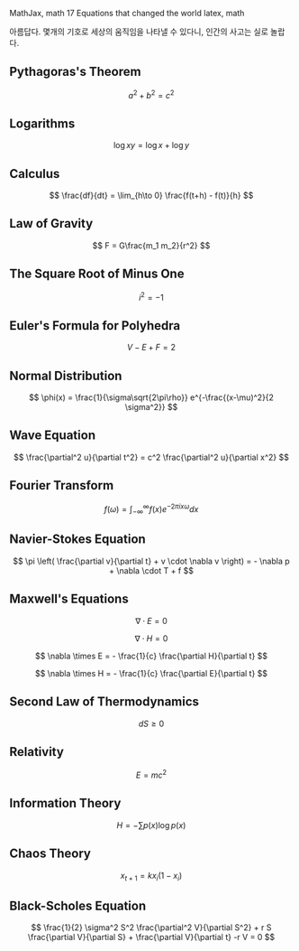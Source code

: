 MathJax, math
17 Equations that changed the world
latex, math

아름답다. 몇개의 기호로 세상의 움직임을 나타낼 수 있다니, 인간의 사고는 실로 놀랍다.
## Pythagoras's Theorem

$$
a^2 + b^2 = c^2
$$

## Logarithms

$$
\log xy = \log x + \log y
$$

## Calculus

$$
\frac{df}{dt} = \lim_{h\to 0} \frac{f(t+h) - f(t)}{h}
$$

## Law of Gravity

$$
F = G\frac{m_1 m_2}{r^2}
$$

## The Square Root of Minus One

$$
i^2 = -1
$$

## Euler's Formula for Polyhedra

$$
V - E + F = 2
$$

## Normal Distribution

$$
\phi(x) = \frac{1}{\sigma\sqrt{2\pi\rho}} e^{-\frac{(x-\mu)^2}{2 \sigma^2}}
$$

## Wave Equation

$$
\frac{\partial^2 u}{\partial t^2} = c^2 \frac{\partial^2 u}{\partial x^2}
$$

## Fourier Transform

$$
f(\omega) = \int_{-\infty}^\infty f(x) e^{-2\pi i x \omega}dx
$$

## Navier-Stokes Equation

$$
\pi \left( \frac{\partial v}{\partial t} + v \cdot \nabla v \right) =  - \nabla p + \nabla \cdot T + f
$$

## Maxwell's Equations

$$
\nabla \cdot E = 0
$$

$$
\nabla \cdot H = 0
$$

$$
\nabla \times E = - \frac{1}{c} \frac{\partial H}{\partial t}
$$

$$
\nabla \times H = - \frac{1}{c} \frac{\partial E}{\partial t}
$$

## Second Law of Thermodynamics

$$
dS \ge 0
$$

## Relativity

$$
E = mc^2
$$

## Information Theory

$$
H = -\sum p(x) \log p(x)
$$

## Chaos Theory

$$
x_{t+1} = kx_i(1-x_i)
$$

## Black-Scholes Equation

$$
\frac{1}{2} \sigma^2 S^2 \frac{\partial^2 V}{\partial S^2} + r S \frac{\partial V}{\partial S} + \frac{\partial V}{\partial t} -r V = 0
$$

